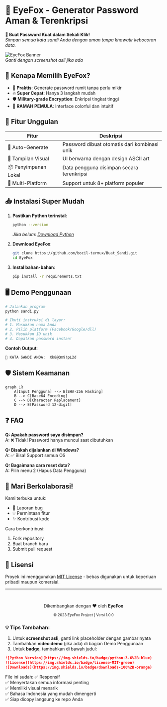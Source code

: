 # 🦊 EyeFox - Generator Password Aman & Terenkripsi

**🔐 Buat Password Kuat dalam Sekali Klik!**  
*Simpan semua kata sandi Anda dengan aman tanpa khawatir kebocoran data.*

![EyeFox Banner](https://via.placeholder.com/800x200/1e293b/ffffff?text=EyeFox+Password+Generator)  
*Ganti dengan screenshot asli jika ada*

## 🌟 Kenapa Memilih EyeFox?
- 🎯 **Praktis**: Generate password rumit tanpa perlu mikir
- 🔥 **Super Cepat**: Hanya 3 langkah mudah
- 🛡️ **Military-grade Encryption**: Enkripsi tingkat tinggi
- 💖 **RAMAH PEMULA**: Interface colorful dan intuitif

## 🚀 Fitur Unggulan
| Fitur | Deskripsi |
|-------|-----------|
| 🔄 Auto-Generate | Password dibuat otomatis dari kombinasi unik |
| 🎨 Tampilan Visual | UI berwarna dengan design ASCII art |
| 📦 Penyimpanan Lokal | Data pengguna disimpan secara terenkripsi |
| 🧩 Multi-Platform | Support untuk 8+ platform populer |

## 📥 Instalasi Super Mudah
1. **Pastikan Python terinstal**:
   ```bash
   python --version
   ```
   *Jika belum: [Download Python](https://www.python.org/downloads/)*

2. **Download EyeFox**:
   ```bash
   git clone https://github.com/bocil-termux/Buat_Sandi.git
   cd EyeFox
   ```

3. **Instal bahan-bahan**:
   ```bash
   pip install -r requirements.txt
   ```

## 🖥️ Demo Penggunaan
```bash
# Jalankan program
python sandi.py

# Ikuti instruksi di layar:
# 1. Masukkan nama Anda
# 2. Pilih platform (Facebook/Google/dll)
# 3. Masukkan ID unik
# 4. Dapatkan password instan!
```

**Contoh Output**:
```
🔑 KATA SANDI ANDA:  Xk8@Qm9!pL2d
```

## 🛡️ Sistem Keamanan
```mermaid
graph LR
    A[Input Pengguna] --> B[SHA-256 Hashing]
    B --> C[Base64 Encoding]
    C --> D[Character Replacement]
    D --> E[Password 12-digit]
```

## ❓ FAQ
**Q: Apakah password saya disimpan?**  
A: ❌ Tidak! Password hanya muncul saat dibutuhkan

**Q: Bisakah dijalankan di Windows?**  
A: ✅ Bisa! Support semua OS

**Q: Bagaimana cara reset data?**  
A: Pilih menu 2 (Hapus Data Pengguna)

## 🤝 Mari Berkolaborasi!
Kami terbuka untuk:
- 🐛 Laporan bug
- 💡 Permintaan fitur
- ✨ Kontribusi kode

Cara berkontribusi:
1. Fork repository
2. Buat branch baru
3. Submit pull request

## 📜 Lisensi
Proyek ini menggunakan [MIT License](LICENSE) - bebas digunakan untuk keperluan pribadi maupun komersial.

---

<div align="center">
  <br>
  <p>Dikembangkan dengan ❤️ oleh <strong>EyeFox</strong></p>
  <sub>© 2023 EyeFox Project | Versi 1.0.0</sub>
</div>

### 💡 Tips Tambahan:
1. Untuk **screenshot asli**, ganti link placeholder dengan gambar nyata
2. Tambahkan **video demo** (jika ada) di bagian Demo Penggunaan
3. Untuk **badge**, tambahkan di bawah judul:
```markdown
![Python Version](https://img.shields.io/badge/python-3.6%2B-blue)
![License](https://img.shields.io/badge/license-MIT-green)
![Downloads](https://img.shields.io/badge/downloads-100%2B-orange)
```

File ini sudah:
✅ Responsif  
✅ Menyertakan semua informasi penting  
✅ Memiliki visual menarik  
✅ Bahasa Indonesia yang mudah dimengerti  
✅ Siap dicopy langsung ke repo Anda
